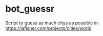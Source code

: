 # bot_guessr
Script to guess as much citys as possible in https://iafisher.com/projects/cities/world
